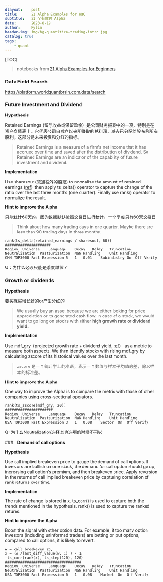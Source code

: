 ```yaml
---
dlayout:    post
title:      21 Alpha Examples for WQC
subtitle:   21 个有效的 Alpha
date:       2023-8-19
author:     Kylin
header-img: img/bg-quantitive-trading-intro.jpg
catalog: true
tags:
    - quant
---
```




[TOC]



> notebooks from [21 Alpha Examples for Beginners](https://platform.worldquantbrain.com/simulate/learn/documentation/create-alphas/19-alpha-examples)



### Data Field Search

https://platform.worldquantbrain.com/data/search



### **Future Investment and Dividend**

**Hypothesis**

Retained Earnings (留存收益或保留盈余）是公司财务报表中的一项，特别是在资产负债表上。它代表公司自成立以来所赚取的总利润，减去已分配给股东的所有股利。这部分是未来投资和分红的指标。

> Retained Earnings is a measure of a firm's net income that it has accrued over time and saved after the distribution of dividend. So Retained Earnings are an indicator of the capability of future investment and dividend.

**Implementation**

Use sharesout (流通在外的股票) to normalize the amount of retained earnings ([ref](https://platform.worldquantbrain.com/learn/data-and-operators/company-fundamental-data-for-equity));  then apply ts_delta() operator to capture the change of the ratio over the last three months (one quarter). Finally use rank() operator to normalize the result.

**Hint to improve the Alpha**

只能统计60天的，因为数据默认按照交易日进行统计，一个季度只有60天交易日

> Think about how many trading days in one quarter. Maybe there are less than 90 trading days in three months.

```
rank(ts_delta(retained_earnings / sharesout, 60))
#####################
Region	Universe	Language	Decay	Delay	Truncation	Neutralization	Pasteurization	NaN Handling	Unit Handling
CHN	TOP3000	Fast Expression	5	1	0.01	Subindustry	On	Off	Verify
```

Q：为什么必须只能是季度单位？



### **Growth or dividends**



**Hypothesis**

要买就买增长好的or产生分红的

> We usually buy an asset because we are either looking for price appreciation or its generated cash flow. In case of a stock, we would want to go long on stocks with either **high growth rate or dividend yield.**

**Implementation**

Use mdf_gry（projected growth rate + dividend yield, [ref](https://platform.worldquantbrain.com/learn/data-and-operators/model-data)） as a metric to measure both aspects. We then identify stocks with rising mdf_gry by calculating zscore of its historical values over the last month.

> `zscore` 是一个统计学上的术语，表示一个数值与样本平均值的差，除以样本的标准差。

**Hint to improve the Alpha**

One way to improve the Alpha is to compare the metric with those of other companies using cross-sectional operators.

```
rank(ts_zscore(mdf_gry, 20))
######################
Region	Universe	Language	Decay	Delay	Truncation	Neutralization	Pasteurization	NaN Handling	Unit Handling
USA	TOP3000	Fast Expression	3	1	0.08	Sector	On	Off	Verify
```

Q: 为什么Neutralization选择其他选项的时候不可以



###　**Demand of call options**

**Hypothesis**

Use call implied breakeven price to gauge the demand of call options. If investors are bullish on one stock, the demand for call option should go up, increasing call option's premium, and then breakeven price. Apply reversion in the returns of call implied breakeven price by capturing correlation of rank returns over time.

**Implementation**

The rate of change is stored in x. ts_corr() is used to capture both the trends mentioned in the hypothesis. rank() is used to capture the ranked returns.

**Hint to improve the Alpha**

Boost the signal with other option data. For example, if too many option investors (including uninformed traders) are betting on put options, compared to call options, it is likely to revert.

```
w = call_breakeven_20;
x = (w /last_diff_value(w, 1) ) - 1;
-ts_corr(rank(x), ts_step(120), 120)
###################################
Region	Universe	Language	Decay	Delay	Truncation	Neutralization	Pasteurization	NaN Handling	Unit Handling
USA	TOP3000	Fast Expression	0	1	0.08	Market	On	Off	Verify
```

